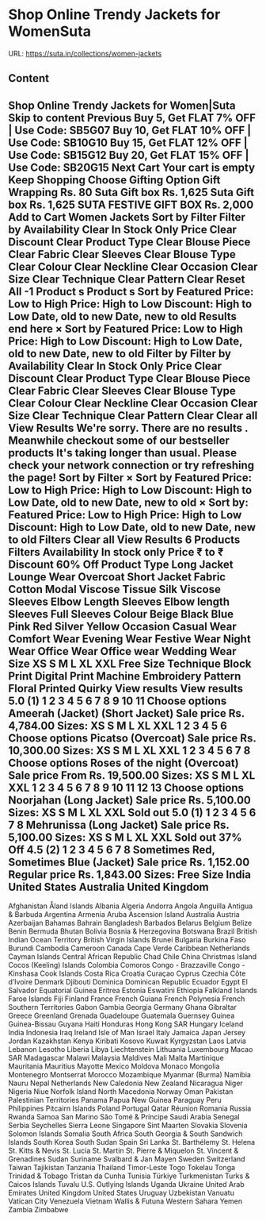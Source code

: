 # Shop Online Trendy Jackets for WomenSuta

URL: https://suta.in/collections/women-jackets

## Content

Shop Online Trendy Jackets for Women|Suta
Skip to content
Previous
Buy 5, Get FLAT 7% OFF | Use Code: SB5G07
Buy 10, Get FLAT 10% OFF | Use Code: SB10G10
Buy 15, Get FLAT 12% OFF | Use Code: SB15G12
Buy 20, Get FLAT 15% OFF | Use Code: SB20G15
Next
Cart
Your cart is empty
Keep Shopping
Choose Gifting Option
Gift Wrapping
Rs. 80
Suta Gift box
Rs. 1,625
Suta Gift box
Rs. 1,625
SUTA FESTIVE GIFT BOX
Rs. 2,000
Add to Cart
Women Jackets
Sort by
Filter
Filter by
Availability
Clear
In Stock Only
Price
Clear
Discount
Clear
Product Type
Clear
Blouse Piece
Clear
Fabric
Clear
Sleeves
Clear
Blouse Type
Clear
Colour
Clear
Neckline
Clear
Occasion
Clear
Size
Clear
Technique
Clear
Pattern
Clear
Reset All
-1
Product
s
Product
s
Sort by
Featured
Price: Low to High
Price: High to Low
Discount: High to Low
Date, old to new
Date, new to old
Results end here
×
Sort by
Featured
Price: Low to High
Price: High to Low
Discount: High to Low
Date, old to new
Date, new to old
Filter by
Filter by
Availability
Clear
In Stock Only
Price
Clear
Discount
Clear
Product Type
Clear
Blouse Piece
Clear
Fabric
Clear
Sleeves
Clear
Blouse Type
Clear
Colour
Clear
Neckline
Clear
Occasion
Clear
Size
Clear
Technique
Clear
Pattern
Clear
Clear all
View Results
We're sorry. There are no results
.
Meanwhile checkout some of our bestseller products
It's taking longer than usual. Please check your network connection or try refreshing the page!
Sort by
Filter
×
Sort by
Featured
Price: Low to High
Price: High to Low
Discount: High to Low
Date, old to new
Date, new to old
×
Sort by:
Featured
Price: Low to High
Price: High to Low
Discount: High to Low
Date, old to new
Date, new to old
Filters
Clear all
View Results
6 Products
Filters
Availability
In stock only
Price
₹
to
₹
Discount
60% Off
Product Type
Long Jacket
Lounge Wear
Overcoat
Short Jacket
Fabric
Cotton
Modal Viscose
Tissue Silk
Viscose
Sleeves
Elbow Length Sleeves
Elbow length Sleeves
Full Sleeves
Colour
Beige
Black
Blue
Pink
Red
Silver
Yellow
Occasion
Casual Wear
Comfort Wear
Evening Wear
Festive Wear
Night Wear
Office Wear
Office wear
Wedding Wear
Size
XS
S
M
L
XL
XXL
Free Size
Technique
Block Print
Digital Print
Machine Embroidery
Pattern
Floral
Printed
Quirky
View results
View results
5.0
(1)
1
2
3
4
5
6
7
8
9
10
11
Choose options
Ameerah (Jacket) (Short Jacket)
Sale price
Rs. 4,784.00
Sizes:
XS
S
M
L
XL
XXL
1
2
3
4
5
6
Choose options
Picatso (Overcoat)
Sale price
Rs. 10,300.00
Sizes:
XS
S
M
L
XL
XXL
1
2
3
4
5
6
7
8
Choose options
Roses of the night (Overcoat)
Sale price
From Rs. 19,500.00
Sizes:
XS
S
M
L
XL
XXL
1
2
3
4
5
6
7
8
9
10
11
12
13
Choose options
Noorjahan (Long Jacket)
Sale price
Rs. 5,100.00
Sizes:
XS
S
M
L
XL
XXL
Sold out
5.0
(1)
1
2
3
4
5
6
7
8
Mehrunissa (Long Jacket)
Sale price
Rs. 5,100.00
Sizes:
XS
S
M
L
XL
XXL
Sold out
37% Off
4.5
(2)
1
2
3
4
5
6
7
8
Sometimes Red, Sometimes Blue (Jacket)
Sale price
Rs. 1,152.00
Regular price
Rs. 1,843.00
Sizes:
Free Size
India
United States
Australia
United Kingdom
---
Afghanistan
Åland Islands
Albania
Algeria
Andorra
Angola
Anguilla
Antigua & Barbuda
Argentina
Armenia
Aruba
Ascension Island
Australia
Austria
Azerbaijan
Bahamas
Bahrain
Bangladesh
Barbados
Belarus
Belgium
Belize
Benin
Bermuda
Bhutan
Bolivia
Bosnia & Herzegovina
Botswana
Brazil
British Indian Ocean Territory
British Virgin Islands
Brunei
Bulgaria
Burkina Faso
Burundi
Cambodia
Cameroon
Canada
Cape Verde
Caribbean Netherlands
Cayman Islands
Central African Republic
Chad
Chile
China
Christmas Island
Cocos (Keeling) Islands
Colombia
Comoros
Congo - Brazzaville
Congo - Kinshasa
Cook Islands
Costa Rica
Croatia
Curaçao
Cyprus
Czechia
Côte d’Ivoire
Denmark
Djibouti
Dominica
Dominican Republic
Ecuador
Egypt
El Salvador
Equatorial Guinea
Eritrea
Estonia
Eswatini
Ethiopia
Falkland Islands
Faroe Islands
Fiji
Finland
France
French Guiana
French Polynesia
French Southern Territories
Gabon
Gambia
Georgia
Germany
Ghana
Gibraltar
Greece
Greenland
Grenada
Guadeloupe
Guatemala
Guernsey
Guinea
Guinea-Bissau
Guyana
Haiti
Honduras
Hong Kong SAR
Hungary
Iceland
India
Indonesia
Iraq
Ireland
Isle of Man
Israel
Italy
Jamaica
Japan
Jersey
Jordan
Kazakhstan
Kenya
Kiribati
Kosovo
Kuwait
Kyrgyzstan
Laos
Latvia
Lebanon
Lesotho
Liberia
Libya
Liechtenstein
Lithuania
Luxembourg
Macao SAR
Madagascar
Malawi
Malaysia
Maldives
Mali
Malta
Martinique
Mauritania
Mauritius
Mayotte
Mexico
Moldova
Monaco
Mongolia
Montenegro
Montserrat
Morocco
Mozambique
Myanmar (Burma)
Namibia
Nauru
Nepal
Netherlands
New Caledonia
New Zealand
Nicaragua
Niger
Nigeria
Niue
Norfolk Island
North Macedonia
Norway
Oman
Pakistan
Palestinian Territories
Panama
Papua New Guinea
Paraguay
Peru
Philippines
Pitcairn Islands
Poland
Portugal
Qatar
Réunion
Romania
Russia
Rwanda
Samoa
San Marino
São Tomé & Príncipe
Saudi Arabia
Senegal
Serbia
Seychelles
Sierra Leone
Singapore
Sint Maarten
Slovakia
Slovenia
Solomon Islands
Somalia
South Africa
South Georgia & South Sandwich Islands
South Korea
South Sudan
Spain
Sri Lanka
St. Barthélemy
St. Helena
St. Kitts & Nevis
St. Lucia
St. Martin
St. Pierre & Miquelon
St. Vincent & Grenadines
Sudan
Suriname
Svalbard & Jan Mayen
Sweden
Switzerland
Taiwan
Tajikistan
Tanzania
Thailand
Timor-Leste
Togo
Tokelau
Tonga
Trinidad & Tobago
Tristan da Cunha
Tunisia
Türkiye
Turkmenistan
Turks & Caicos Islands
Tuvalu
U.S. Outlying Islands
Uganda
Ukraine
United Arab Emirates
United Kingdom
United States
Uruguay
Uzbekistan
Vanuatu
Vatican City
Venezuela
Vietnam
Wallis & Futuna
Western Sahara
Yemen
Zambia
Zimbabwe